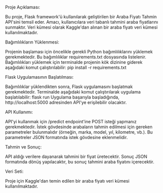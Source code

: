 Proje Açıklaması:

Bu proje, Flask framework'ü kullanılarak geliştirilen bir Araba Fiyatı Tahmin API'sini temsil eder.
Amacı, kullanıcılara veri tabanlı tahmini araba fiyatlarını sunmaktır.
Veri kümesi olarak Kaggle'dan alınan bir araba fiyatı veri kümesi kullanılmaktadır.

Bağımlılıkların Yüklenmesi:

Projenin başlaması için öncelikle gerekli Python bağımlılıklarını yüklemek gerekmektedir.
Bu bağımlılıklar requirements.txt dosyasında listelenir.
Bağımlılıkları yüklemek için terminalde projenin kök dizinine giderek aşağıdaki komut çalıştırılabilir:
pip install -r requirements.txt

Flask Uygulamasının Başlatılması:

Bağımlılıklar yüklendikten sonra, Flask uygulamasını başlatmak gerekmektedir.
Terminalde aşağıdaki komut çalıştırılarak uygulama başlatılabilir:
flask run
Uygulama başarıyla başladığında, http://localhost:5000 adresinden API'ye erişilebilir olacaktır.

API Kullanımı:

API'yi kullanmak için /predict endpoint'ine POST isteği yapmanız gerekmektedir.
İstek gövdesinde arabaların tahmin edilmesi için gereken parametreler bulunmalıdır (örneğin, marka, model, yıl, kilometre, vb.).
Bu parametreler JSON formatında istek gövdesine eklenmelidir.

Tahmin ve Sonuç:

API aldığı verilere dayanarak tahmini bir fiyat üretecektir.
Sonuç JSON formatında dönüş yapılacaktır, bu sonuç tahmini araba fiyatını içerecektir.

Veri Seti:

Proje için Kaggle'dan temin edilen bir araba fiyatı veri kümesi kullanılmaktadır.
